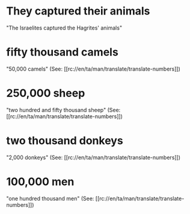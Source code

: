 # They captured their animals

"The Israelites captured the Hagrites' animals"

# fifty thousand camels

"50,000 camels" (See: [[rc://en/ta/man/translate/translate-numbers]])

# 250,000 sheep

"two hundred and fifty thousand sheep" (See: [[rc://en/ta/man/translate/translate-numbers]])

# two thousand donkeys

"2,000 donkeys" (See: [[rc://en/ta/man/translate/translate-numbers]])

# 100,000 men

"one hundred thousand men" (See: [[rc://en/ta/man/translate/translate-numbers]])

